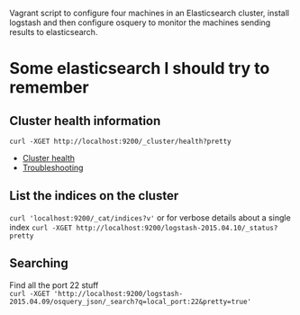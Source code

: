 Vagrant script to configure four machines in an Elasticsearch cluster,
install logstash and then configure osquery to monitor the machines sending results to elasticsearch.

# Some elasticsearch I should try to remember
## Cluster health information
`curl -XGET http://localhost:9200/_cluster/health?pretty`

* [Cluster health](http://www.elastic.co/guide/en/elasticsearch/reference/1.x/cluster-health.html)
* [Troubleshooting](https://t37.net/how-to-fix-your-elasticsearch-cluster-stuck-in-initializing-shards-mode.html)

## List the indices on the cluster
`curl 'localhost:9200/_cat/indices?v'` or for verbose details about a single index `curl -XGET http://localhost:9200/logstash-2015.04.10/_status?pretty`

## Searching
Find all the port 22 stuff  
`curl -XGET 'http://localhost:9200/logstash-2015.04.09/osquery_json/_search?q=local_port:22&pretty=true'`
